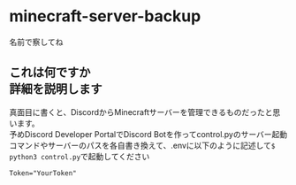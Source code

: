 # minecraft-server-backup
名前で察してね
## これは何ですか<br>詳細を説明します
真面目に書くと、DiscordからMinecraftサーバーを管理できるものだったと思います。<br>
予めDiscord Developer PortalでDiscord Botを作ってcontrol.pyのサーバー起動コマンドやサーバーのパスを各自書き換えて、.envに以下のように記述して`$ python3 control.py`で起動してください
```
Token="YourToken"
```